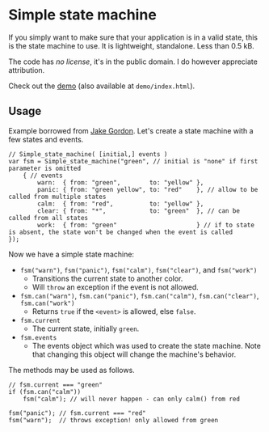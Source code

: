 Simple state machine
====================

If you simply want to make sure that your application is in a valid state, this is the state machine to use.
It is lightweight, standalone. Less than 0.5 kB.

The code has *no license*, it's in the public domain. I do however appreciate attribution.

Check out the [demo](http://wlff.se/simple-state-machine/) (also available at `demo/index.html`).


Usage
-----

Example borrowed from [Jake Gordon](https://github.com/jakesgordon/javascript-state-machine). Let's create a state machine with a few states and events.

	// Simple_state_machine( [initial,] events )
	var fsm = Simple_state_machine("green", // initial is "none" if first parameter is omitted
		{ // events
			warn:  { from: "green",        to: "yellow" },
			panic: { from: "green yellow", to: "red"    }, // allow to be called from multiple states
			calm:  { from: "red",          to: "yellow" },
			clear: { from: "*",            to: "green"  }, // can be called from all states
			work:  { from: "green"                      } // if to state is absent, the state won't be changed when the event is called
	});

Now we have a simple state machine:

* `fsm("warn")`, `fsm("panic")`, `fsm("calm")`, `fsm("clear")`, and `fsm("work")`
  - Transitions the current state to another color.
  - Will `throw` an exception if the event is not allowed.
* `fsm.can("warn")`, `fsm.can("panic")`, `fsm.can("calm")`, `fsm.can("clear")`, `fsm.can("work")`
  - Returns `true` if the `<event>` is allowed, else `false`.
* `fsm.current`
  - The current state, initially `green`.
* `fsm.events`
  - The events object which was used to create the state machine. Note that changing this object will change the machine's behavior.

The methods may be used as follows.

	// fsm.current === "green"
	if (fsm.can("calm"))
		fsm("calm"); // will never happen - can only calm() from red

	fsm("panic"); // fsm.current === "red"
	fsm("warn");  // throws exception! only allowed from green
